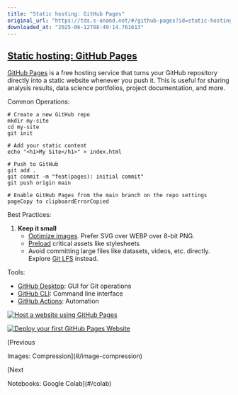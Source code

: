 ```yaml
---
title: "Static hosting: GitHub Pages"
original_url: "https://tds.s-anand.net/#/github-pages?id=static-hosting-github-pages"
downloaded_at: "2025-06-12T08:49:14.761613"
---
```


[Static hosting: GitHub Pages](#/github-pages?id=static-hosting-github-pages)
-----------------------------------------------------------------------------

[GitHub Pages](https://pages.github.com/) is a free hosting service that turns your GitHub repository directly into a static website whenever you push it. This is useful for sharing analysis results, data science portfolios, project documentation, and more.

Common Operations:

```
# Create a new GitHub repo
mkdir my-site
cd my-site
git init

# Add your static content
echo "<h1>My Site</h1>" > index.html

# Push to GitHub
git add .
git commit -m "feat(pages): initial commit"
git push origin main

# Enable GitHub Pages from the main branch on the repo settings pageCopy to clipboardErrorCopied
```

Best Practices:

1. **Keep it small**
   * [Optimize images](https://developer.mozilla.org/en-US/docs/Learn_web_development/Extensions/Performance/Multimedia). Prefer SVG over WEBP over 8-bit PNG.
   * [Preload](https://developer.mozilla.org/en-US/docs/Web/HTML/Attributes/rel/preload) critical assets like stylesheets
   * Avoid committing large files like datasets, videos, etc. directly. Explore [Git LFS](https://git-lfs.github.com/) instead.

Tools:

* [GitHub Desktop](https://desktop.github.com/): GUI for Git operations
* [GitHub CLI](https://cli.github.com/): Command line interface
* [GitHub Actions](https://github.com/features/actions): Automation

[![Host a website using GitHub Pages](https://i.ytimg.com/vi_webp/WqOXxoGSpbs/sddefault.webp)](https://youtube.com/shorts/WqOXxoGSpbs)

[![Deploy your first GitHub Pages Website](https://i.ytimg.com/vi_webp/sT_zXIX3ZA0/sddefault.webp)](https://youtu.be/sT_zXIX3ZA0)

[Previous

Images: Compression](#/image-compression)

[Next

Notebooks: Google Colab](#/colab)